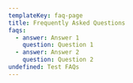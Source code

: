 ```yaml
---
templateKey: faq-page
title: Frequently Asked Questions
faqs:
  - answer: Answer 1
    question: Question 1
  - answer: Answer 2
    question: Question 2
undefined: Test FAQs
---
```


